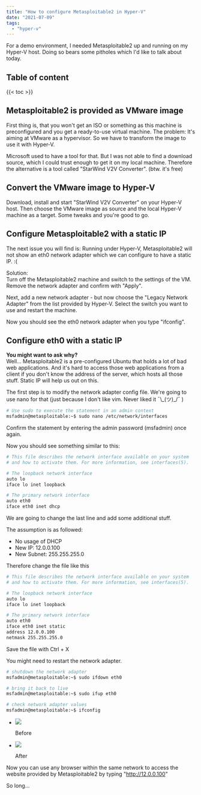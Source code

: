 ```yaml
---
title: "How to configure Metasploitable2 in Hyper-V"
date: "2021-07-09"
tags: 
  - "hyper-v"
---
```


For a demo environment, I needed Metasploitable2 up and running on my Hyper-V host. Doing so bears some pitholes which I'd like to talk about today.

<!--more-->
## Table of content 
{{< toc >}}

## Metasploitable2 is provided as VMware image

First thing is, that you won't get an ISO or something as this machine is preconfigured and you get a ready-to-use virtual machine. The problem: It's aiming at VMware as a hypervisor. So we have to transform the image to use it with Hyper-V.

Microsoft used to have a tool for that. But I was not able to find a download source, which I could trust enough to get it on my local machine. Therefore the alternative is a tool called "StarWind V2V Converter". (btw. it's free)

## Convert the VMware image to Hyper-V

Download, install and start "StarWind V2V Converter" on your Hyper-V host. Then choose the VMware image as source and the local Hyper-V machine as a target. Some tweaks and you're good to go.

## Configure Metasploitable2 with a static IP

The next issue you will find is: Running under Hyper-V, Metasploitable2 will not show an eth0 network adapter which we can configure to have a static IP. :(

Solution:  
Turn off the Metasploitable2 machine and switch to the settings of the VM. Remove the network adapter and confirm with "Apply".

Next, add a new network adapter - but now choose the "Legacy Network Adapter" from the list provided by Hyper-V. Select the switch you want to use and restart the machine.

Now you should see the eth0 network adapter when you type "ifconfig".

## Configure eth0 with a static IP

**You might want to ask why?**  
Well... Metasploitable2 is a pre-configured Ubuntu that holds a lot of bad web applications. And it's hard to access those web applications from a client if you don't know the address of the server, which hosts all those stuff. Static IP will help us out on this.

The first step is to modify the network adapter config file. We're going to use nano for that (just because I don't like vim. Never liked it ¯\\\_(ツ)\_/¯ )

```bash
# Use sudo to execute the statement in an admin context 
msfadmin@metasploitable:~$ sudo nano /etc/network/interfaces
```

Confirm the statement by entering the admin password (msfadmin) once again.

Now you should see something similar to this:

```bash
# This file describes the network interface available on your system
# and how to activate them. For more information, see interfaces(5).

# The loopback network interface 
auto lo
iface lo inet loopback

# The primary network interface 
auto eth0
iface eth0 inet dhcp 


```

We are going to change the last line and add some additional stuff.

The assumption is as followed:

- No usage of DHCP
- New IP: 12.0.0.100
- New Subnet: 255.255.255.0

Therefore change the file like this

```bash
# This file describes the network interface available on your system
# and how to activate them. For more information, see interfaces(5).

# The loopback network interface 
auto lo
iface lo inet loopback

# The primary network interface 
auto eth0
iface eth0 inet static
address 12.0.0.100
netmask 255.255.255.0
```

Save the file with Ctrl + X

You might need to restart the network adapter.

```bash
# shutdown the network adapter 
msfadmin@metasploitable:~$ sudo ifdown eth0 

# bring it back to live 
msfadmin@metasploitable:~$ sudo ifup eth0

# check network adapter values 
msfadmin@metasploitable:~$ ifconfig 
```

- [![](images/2021-07-09_23h24_15-150x150.png)](https://consulting-insights.de/wp-content/uploads/2021/07/2021-07-09_23h24_15.png)
    
    Before
    
- [![](images/2021-07-09_23h39_28-150x150.png)](https://consulting-insights.de/wp-content/uploads/2021/07/2021-07-09_23h39_28.png)
    
    After
    

Now you can use any browser within the same network to access the website provided by Metasploitable2 by typing "http://12.0.0.100"

So long...
